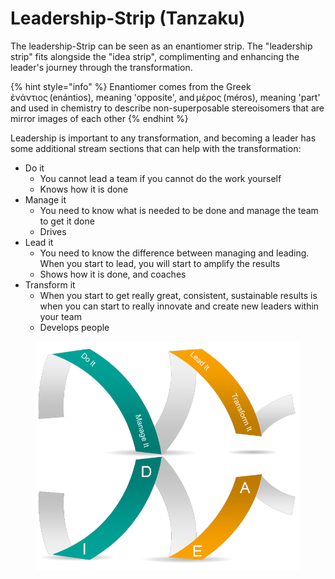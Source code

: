 # Leadership-Strip (Tanzaku)

The leadership-Strip can be seen as an enantiomer strip. The "leadership strip" fits alongside the "idea strip", complimenting and enhancing the leader's journey through the transformation. &#x20;

{% hint style="info" %}
Enantiomer comes from the Greek ἐνάντιος (enántios), meaning 'opposite', and μέρος (méros), meaning 'part' and used in chemistry to describe non-superposable stereoisomers that are mirror images of each other
{% endhint %}

Leadership is important to any transformation, and becoming a leader has some additional stream sections that can help with the transformation: &#x20;

* Do it&#x20;
  * You cannot lead a team if you cannot do the work yourself&#x20;
  * Knows how it is done &#x20;
* Manage it&#x20;
  * You need to know what is needed to be done and manage the team to get it done&#x20;
  * Drives &#x20;
* Lead it&#x20;
  * You need to know the difference between managing and leading. When you start to lead, you will start to amplify the results &#x20;
  * Shows how it is done, and coaches &#x20;
* Transform it &#x20;
  * When you start to get really great, consistent, sustainable results is when you can start to really innovate and create new leaders within your team&#x20;
  * Develops people &#x20;

<figure><img src="../../.gitbook/assets/image (8) (2).png" alt=""><figcaption></figcaption></figure>
